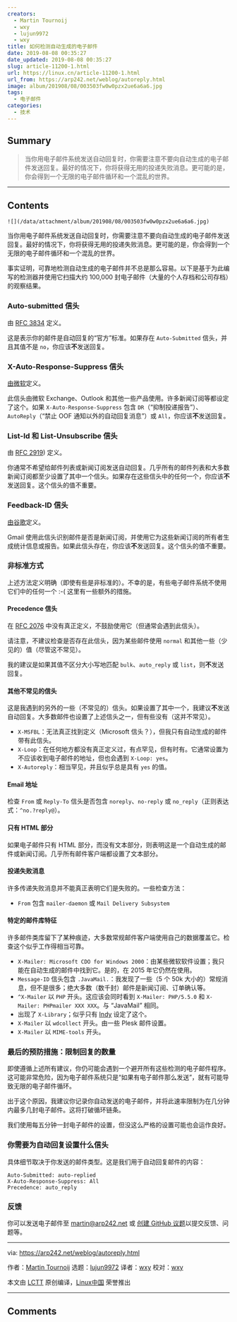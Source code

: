 ```yaml
---
creators:
  - Martin Tournoij
  - wxy
  - lujun9972
  - wxy
title: 如何检测自动生成的电子邮件
date: 2019-08-08 00:35:27
date_updated: 2019-08-08 00:35:27
slug: article-11200-1.html
url: https://linux.cn/article-11200-1.html
url_from: https://arp242.net/weblog/autoreply.html
image: album/201908/08/003503fw0w0pzx2ue6a6a6.jpg
tags:
  - 电子邮件
categories:
  - 技术
---
```


## Summary

> 当你用电子邮件系统发送自动回复时，你需要注意不要向自动生成的电子邮件发送回复。最好的情况下，你将获得无用的投递失败消息。更可能的是，你会得到一个无限的电子邮件循环和一个混乱的世界。

***

<!-- more -->

## Contents

`![](/data/attachment/album/201908/08/003503fw0w0pzx2ue6a6a6.jpg)`

当你用电子邮件系统发送自动回复时，你需要注意不要向自动生成的电子邮件发送回复。最好的情况下，你将获得无用的投递失败消息。更可能的是，你会得到一个无限的电子邮件循环和一个混乱的世界。

事实证明，可靠地检测自动生成的电子邮件并不总是那么容易。以下是基于为此编写的检测器并使用它扫描大约 100,000 封电子邮件（大量的个人存档和公司存档）的观察结果。

### Auto-submitted 信头

由 [RFC 3834](http://tools.ietf.org/html/rfc3834) 定义。

这是表示你的邮件是自动回复的“官方”标准。如果存在 `Auto-Submitted` 信头，并且其值不是 `no`，你应该**不**发送回复。

### X-Auto-Response-Suppress 信头

[由微软](https://msdn.microsoft.com/en-us/library/ee219609(v=EXCHG.80).aspx)定义。

此信头由微软 Exchange、Outlook 和其他一些产品使用。许多新闻订阅等都设定了这个。如果 `X-Auto-Response-Suppress` 包含 `DR`（“抑制投递报告”）、`AutoReply`（“禁止 OOF 通知以外的自动回复消息”）或 `All`，你应该**不**发送回复。

### List-Id 和 List-Unsubscribe 信头

由 [RFC 2919](https://tools.ietf.org/html/rfc2919)) 定义。

你通常不希望给邮件列表或新闻订阅发送自动回复。几乎所有的邮件列表和大多数新闻订阅都至少设置了其中一个信头。如果存在这些信头中的任何一个，你应该**不**发送回复。这个信头的值不重要。

### Feedback-ID 信头

[由谷歌](https://support.google.com/mail/answer/6254652?hl=en)定义。

Gmail 使用此信头识别邮件是否是新闻订阅，并使用它为这些新闻订阅的所有者生成统计信息或报告。如果此信头存在，你应该**不**发送回复。这个信头的值不重要。

### 非标准方式

上述方法定义明确（即使有些是非标准的）。不幸的是，有些电子邮件系统不使用它们中的任何一个 :-( 这里有一些额外的措施。

#### Precedence 信头

在 [RFC 2076](http://www.faqs.org/rfcs/rfc2076.html) 中没有真正定义，不鼓励使用它（但通常会遇到此信头）。

请注意，不建议检查是否存在此信头，因为某些邮件使用 `normal` 和其他一些（少见的）值（尽管这不常见）。

我的建议是如果其值不区分大小写地匹配 `bulk`、`auto_reply` 或 `list`，则**不**发送回复。

#### 其他不常见的信头

这是我遇到的另外的一些（不常见的）信头。如果设置了其中一个，我建议**不**发送自动回复。大多数邮件也设置了上述信头之一，但有些没有（这并不常见）。

* `X-MSFBL`：无法真正找到定义（Microsoft 信头？），但我只有自动生成的邮件带有此信头。
* `X-Loop`：在任何地方都没有真正定义过，有点罕见，但有时有。它通常设置为不应该收到电子邮件的地址，但也会遇到 `X-Loop: yes`。
* `X-Autoreply`：相当罕见，并且似乎总是具有 `yes` 的值。

#### Email 地址

检查 `From` 或 `Reply-To` 信头是否包含 `noreply`、`no-reply` 或 `no_reply`（正则表达式：`^no.?reply@`）。

#### 只有 HTML 部分

如果电子邮件只有 HTML 部分，而没有文本部分，则表明这是一个自动生成的邮件或新闻订阅。几乎所有邮件客户端都设置了文本部分。

#### 投递失败消息

许多传递失败消息并不能真正表明它们是失败的。一些检查方法：

* `From` 包含 `mailer-daemon` 或 `Mail Delivery Subsystem`

#### 特定的邮件库特征

许多邮件类库留下了某种痕迹，大多数常规邮件客户端使用自己的数据覆盖它。检查这个似乎工作得相当可靠。

* `X-Mailer: Microsoft CDO for Windows 2000`：由某些微软软件设置；我只能在自动生成的邮件中找到它。是的，在 2015 年它仍然在使用。
* `Message-ID` 信头包含 `.JavaMail.`：我发现了一些（5 个 50k 大小的）常规消息，但不是很多；绝大多数（数千封）邮件是新闻订阅、订单确认等。
* `^X-Mailer` 以 `PHP` 开头。这应该会同时看到 `X-Mailer: PHP/5.5.0` 和 `X-Mailer: PHPmailer XXX XXX`。与 “JavaMail” 相同。
* 出现了 `X-Library`；似乎只有 [Indy](http://www.indyproject.org/index.en.aspx) 设定了这个。
* `X-Mailer` 以 `wdcollect` 开头。由一些 Plesk 邮件设置。
* `X-Mailer` 以 `MIME-tools` 开头。

### 最后的预防措施：限制回复的数量

即使遵循上述所有建议，你仍可能会遇到一个避开所有这些检测的电子邮件程序。这可能非常危险，因为电子邮件系统只是“如果有电子邮件那么发送”，就有可能导致无限的电子邮件循环。

出于这个原因，我建议你记录你自动发送的电子邮件，并将此速率限制为在几分钟内最多几封电子邮件。这将打破循环链条。

我们使用每五分钟一封电子邮件的设置，但没这么严格的设置可能也会运作良好。

### 你需要为自动回复设置什么信头

具体细节取决于你发送的邮件类型。这是我们用于自动回复邮件的内容：

```shell
Auto-Submitted: auto-replied
X-Auto-Response-Suppress: All
Precedence: auto_reply
```

### 反馈

你可以发送电子邮件至 [martin@arp242.net](mailto:martin@arp242.net) 或 [创建 GitHub 议题](https://github.com/Carpetsmoker/arp242.net/issues/new)以提交反馈、问题等。

---

via: <https://arp242.net/weblog/autoreply.html>

作者：[Martin Tournoij](https://arp242.net/) 选题：[lujun9972](https://github.com/lujun9972) 译者：[wxy](https://github.com/wxy) 校对：[wxy](https://github.com/wxy)

本文由 [LCTT](https://github.com/LCTT/TranslateProject) 原创编译，[Linux中国](https://linux.cn/) 荣誉推出

***

## Comments
